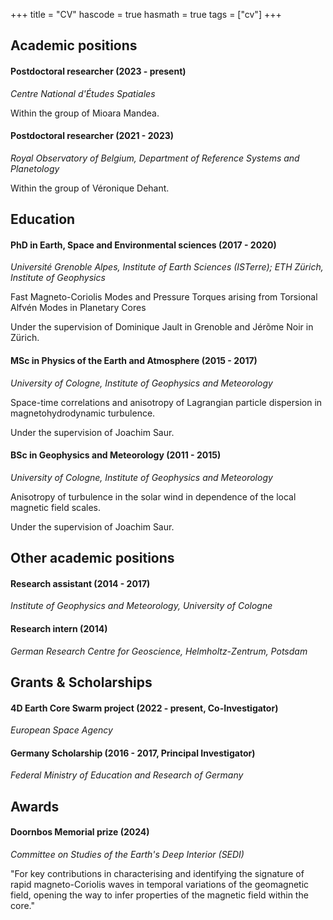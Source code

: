 +++
title = "CV"
hascode = true
hasmath = true
tags = ["cv"]
+++


## Academic positions

#### Postdoctoral researcher (2023 - present)
*Centre National d'Études Spatiales*

Within the group of Mioara Mandea.

#### Postdoctoral researcher (2021 - 2023)
*Royal Observatory of Belgium, Department of Reference Systems and Planetology*

Within the group of Véronique Dehant.

## Education

#### PhD in Earth, Space and Environmental sciences (2017 - 2020)
*Université Grenoble Alpes, Institute of Earth Sciences (ISTerre); ETH Zürich, Institute of Geophysics*

Fast Magneto-Coriolis Modes and Pressure Torques arising from Torsional Alfvén Modes in Planetary Cores

Under the supervision of Dominique Jault in Grenoble and Jérõme Noir in Zürich.


#### MSc in Physics of the Earth and Atmosphere (2015 - 2017)
*University of Cologne, Institute of Geophysics and Meteorology*

Space-time correlations and anisotropy of Lagrangian particle dispersion in magnetohydrodynamic turbulence.

Under the supervision of Joachim Saur.

#### BSc in Geophysics and Meteorology (2011 - 2015)
*University of Cologne, Institute of Geophysics and Meteorology*

Anisotropy of turbulence in the solar wind in dependence of the local magnetic field scales.

Under the supervision of Joachim Saur.

## Other academic positions

#### Research assistant (2014 - 2017)
*Institute of Geophysics and Meteorology, University of Cologne*

#### Research intern (2014)
*German Research Centre for Geoscience, Helmholtz-Zentrum, Potsdam*


## Grants & Scholarships

#### 4D Earth Core Swarm project (2022 - present, Co-Investigator)
*European Space Agency*

#### Germany Scholarship (2016 - 2017, Principal Investigator)
*Federal Ministry of Education and Research of Germany*

## Awards

#### Doornbos Memorial prize (2024)
*Committee on Studies of the Earth's Deep Interior (SEDI)*

"For key contributions in characterising and identifying the signature of rapid magneto-Coriolis waves in temporal variations of the geomagnetic field, opening the way to infer properties of the magnetic field within the core."